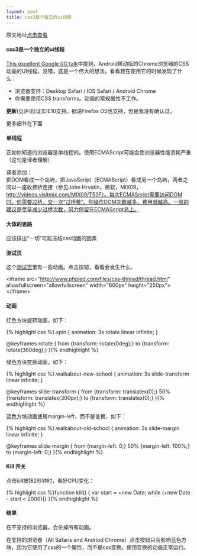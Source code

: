 ```yaml
---
layout: post
title: css3是个独立的ui线程
---
```


原文地址[点击查看](http://www.phpied.com/css-animations-off-the-ui-thread/)

####  css3是一个独立的ui线程

[This excellent Google I/O talk](http://www.youtube.com/watch?v=hAzhayTnhEI)中提到，Android移动版的Chrome浏览器的CSS动画的UI线程，没错，这是一个伟大的想法。看看我在使用它的时候发现了什么：

+ 浏览器支持：Desktop Safari / IOS Safari / Android Chrome 
+ 你需要使用CSS transforms。动画的常规属性不工作。

**更新**(见评论)证实IE10支持。据说Firefox OS也支持，但是我没有确认过。

更多细节在下面

####  单线程

正如你知道的浏览器是单线程的。使用ECMAScript可能会使浏览器性能消耗严重（这句是译者理解）

译者添加：  
把DOM看成一个岛屿，把JavaScript（ECMAScript）看成另一个岛屿，两者之间以一座收费桥连接（参见John Hrvatin，微软，MIX09，http://videos.visitmix.com/MIX09/T53F）。每次ECMAScript需要访问DOM时，你需要过桥，交一次“过桥费”。你操作DOM次数越多，费用就越高。一般的建议是尽量减少过桥次数，努力停留在ECMAScript岛上。

####  大体的思路

应该排出“一切”可能冻结css动画的因素

####  测试页

这个[测试页](http://www.phpied.com/files/css-thread/thread.html)里有一些动画。点击按钮，看看会发生什么。

&lt;iframe src="http://www.phpied.com/files/css-thread/thread.html" allowfullscreen="allowfullscreen" width="600px" height="250px"&gt;&lt;/iframe&gt;

####  动画

红色方块旋转动画，如下：

{% highlight css %}.spin {
  animation: 3s rotate linear infinite;
}
 
@keyframes rotate {
  from {transform: rotate(0deg);}
  to {transform: rotate(360deg);}
}{% endhighlight %}

绿色方块变换动画，如下：

{% highlight css %}.walkabout-new-school {
  animation: 3s slide-transform linear infinite;
}
 
@keyframes slide-transform {
  from {transform: translatex(0);}
  50% {transform: translatex(300px);}
  to {transform: translatex(0);}
}{% endhighlight %}

蓝色方块动画使用margin-left，而不是变换，如下：

{% highlight css %}.walkabout-old-school {
  animation: 3s slide-margin linear infinite;
}
 
@keyframes slide-margin {
  from {margin-left: 0;}
  50% {margin-left: 100%;}
  to {margin-left: 0;}
}{% endhighlight %}

#### Kill 开关

点击kill按钮2秒钟时，看好CPU变化：

{% highlight css %}function kill() {
  var start = +new Date;
  while (+new Date - start &lt; 2000){}
}{% endhighlight %}

#### 结果

在不支持的浏览器，会杀掉所有动画。

在支持的浏览器（All Safaris and Andriod Chrome）点击按钮只会影响蓝色方块，因为它使用了css的一个属性，而不是css变换。使用变换的动画正常运行。
